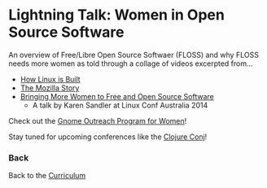 Lightning Talk: Women in Open Source Software
=============================================

An overview of Free/Libre Open Source Softwaer (FLOSS)
and why FLOSS needs more women as told through
a collage of videos excerpted from...

* [How Linux is Built](https://www.youtube.com/watch?v=yVpbFMhOAwE)
* [The Mozilla Story](https://www.youtube.com/watch?v=kmk43_2dtn0)
* [Bringing More Women to Free and Open Source Software](http://mirror.linux.org.au/pub/linux.conf.au/2014/Wednesday/58-Bringing_More_Women_to_Free_and_Open_Source_Software_-_Karen_Sandler.mp4)
  * A talk by Karen Sandler at Linux Conf Australia 2014

Check out the [Gnome Outreach Program for Women](http://gnome.org/opw/)!

Stay tuned for upcoming conferences like the [Clojure Conj](http://clojure-conj.org/)!

### Back

Back to the [Curriculum](../README.md)
